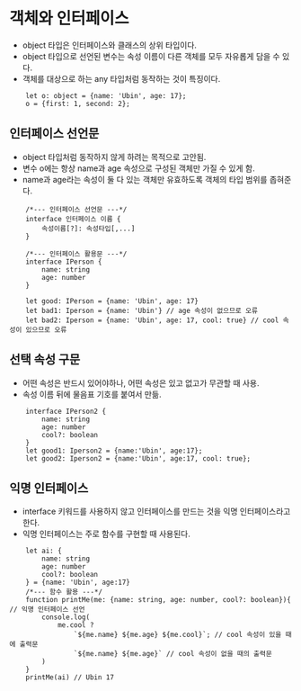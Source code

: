 # 객체와 인터페이스
- object 타입은 인터페이스와 클래스의 상위 타입이다.
- object 타입으로 선언된 변수는 속성 이름이 다른 객체를 모두 자유롭게 담을 수 있다.
- 객체를 대상으로 하는 any 타입처럼 동작하는 것이 특징이다.

```TS
    let o: object = {name: 'Ubin', age: 17};
    o = {first: 1, second: 2};
```
 
## 인터페이스 선언문
- object 타입처럼 동작하지 않게 하려는 목적으로 고안됨.
- 변수 o에는 항상 name과 age 속성으로 구성된 객체만 가질 수 있게 함.
- name과 age라는 속성이 둘 다 있는 객체만 유효하도록 객체의 타입 범위를 좁혀준다.
```TS
    /*--- 인터페이스 선언문 ---*/
    interface 인터페이스 이름 {
        속성이름[?]: 속성타입[,...]
    }
```
```TS
    /*--- 인터페이스 활용문 ---*/
    interface IPerson {
        name: string
        age: number
    }

    let good: IPerson = {name: 'Ubin', age: 17}
    let bad1: Iperson = {name: 'Ubin'} // age 속성이 없으므로 오류
    let bad2: Iperson = {name: 'Ubin', age: 17, cool: true} // cool 속성이 있으므로 오류
```

## 선택 속성 구문
- 어떤 속성은 반드시 있어야하나, 어떤 속성은 있고 없고가 무관할 때 사용.
- 속성 이름 뒤에 물음표 기호를 붙여서 만듦.

```TS
    interface IPerson2 {
        name: string
        age: number
        cool?: boolean
    }
    let good1: Iperson2 = {name:'Ubin', age:17};
    let good2: Iperson2 = {name:'Ubin', age:17, cool: true};
```

## 익명 인터페이스 
- interface 키워드를 사용하지 않고 인터페이스를 만드는 것을 익명 인터페이스라고 한다.
- 익명 인터페이스는 주로 함수를 구현할 때 사용된다.
```TS
    let ai: {
        name: string
        age: number
        cool?: boolean
    } = {name: 'Ubin', age:17}
    /*--- 함수 활용 ---*/
    function printMe(me: {name: string, age: number, cool?: boolean}){ // 익명 인터페이스 선언
        console.log(
            me.cool ?
                `${me.name} ${me.age} ${me.cool}`; // cool 속성이 있을 때에 출력문
                `${me.name} ${me.age}` // cool 속성이 없을 때의 출력문
        )
    }
    printMe(ai) // Ubin 17
```